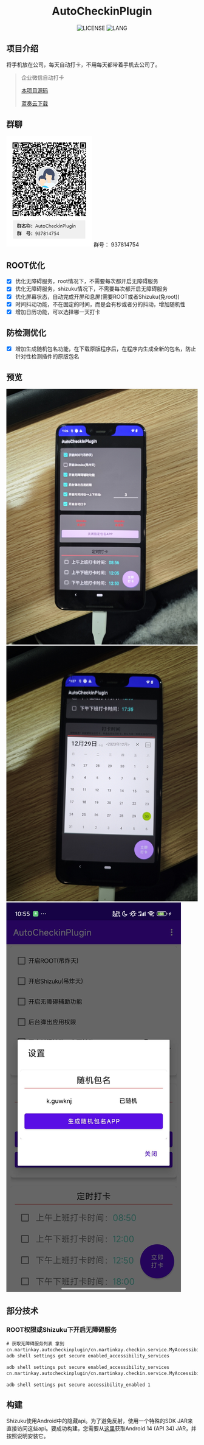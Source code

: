 <div align="center">
<h1>AutoCheckinPlugin</h1>

![LICENSE](https://img.shields.io/github/license/Sevtinge/Cemiuiler?style=flat-square)
![LANG](https://img.shields.io/badge/language-Java-7F52FF?style=flat-square)

</div>


## 项目介绍
将手机放在公司，每天自动打卡，不用每天都带着手机去公司了。


> 企业微信自动打卡
>
> <a href="https://github.com/MartinKayJr/AutoCheckinPlugin">本项目源码</a>
> 
> <a href="https://wwrb.lanzouy.com/injPp2vqj27i">蓝奏云下载</a>

## 群聊
![二维码](img/qrcode.png)
群号： 937814754

## ROOT优化
- [x] 优化无障碍服务，root情况下，不需要每次都开启无障碍服务
- [x] 优化无障碍服务，shizuku情况下，不需要每次都开启无障碍服务
- [x] 优化屏幕状态，自动完成开屏和息屏(需要ROOT或者Shizuku(免root))
- [x] 时间抖动功能，不在固定的时间，而是会有秒或者分的抖动，增加随机性
- [x] 增加日历功能，可以选择哪一天打卡

## 防检测优化
- [x] 增加生成随机包名功能，在下载原版程序后，在程序内生成全新的包名，防止针对性检测插件的原版包名

## 预览
![预览](https://github.com/Xposed-Modules-Repo/cn.martinkay.autocheckinplugin/blob/master/img/preview.jpg?raw=true)
![预览2](https://github.com/Xposed-Modules-Repo/cn.martinkay.autocheckinplugin/blob/master/img/preview2.jpg?raw=true)
![预览3](https://github.com/Xposed-Modules-Repo/cn.martinkay.autocheckinplugin/blob/master/img/preview3.jpg?raw=true)

## 部分技术

### ROOT权限或Shizuku下开启无障碍服务
```shell
# 获取无障碍服务列表 拿到cn.martinkay.autocheckinplugin/cn.martinkay.checkin.service.MyAccessibilityService
adb shell settings get secure enabled_accessibility_services
```

```shell
adb shell settings put secure enabled_accessibility_services cn.martinkay.autocheckinplugin/cn.martinkay.checkin.service.MyAccessibilityService
```

```shell
adb shell settings put secure accessibility_enabled 1
```


## 构建
Shizuku使用Android中的隐藏api。为了避免反射，使用一个特殊的SDK JAR来直接访问这些api。要成功构建，您需要从[这里](https://github.com/Reginer/aosp-android-jar)获取Android 14 (API 34) JAR，并按照说明安装它。


